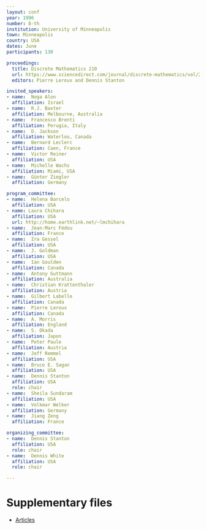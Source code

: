```yaml
---
layout: conf
year: 1996
number: 8-th
institution: University of Minneapolis
town: Minneapolis
country: USA
dates: June
participants: 130

proceedings:
  title: Discrete Mathematics 210
  url: https://www.sciencedirect.com/journal/discrete-mathematics/vol/210/issue/1
  editors: Pierre Leroux and Dennis Stanton

invited_speakers:
- name:  Noga Alon
  affiliation: Israel
- name:  R.J. Baxter
  affiliation: Melbourne, Australia
- name:  Francesco Brenti
  affiliation: Perugia, Italy
- name:  D. Jackson
  affiliation: Waterloo, Canada
- name:  Bernard Leclerc
  affiliation: Caen, France
- name:  Victor Reiner
  affiliation: USA
- name:  Michelle Wachs
  affiliation: Miami, USA
- name:  Günter Ziegler
  affiliation: Germany

program_committee:
- name:  Helena Barcelo
  affiliation: USA
- name: Laura Chihara
  affiliation: USA
  url: http://home.earthlink.net/~lmchihara
- name:  Jean-Marc Fédou
  affiliation: France
- name:  Ira Gessel
  affiliation: USA
- name:  J. Goldman
  affiliation: USA
- name:  Ian Goulden
  affiliation: Canada
- name:  Antony Guttmann
  affiliation: Australia
- name:  Christian Krattenthaler
  affiliation: Austria
- name:  Gilbert Labelle
  affiliation: Canada
- name:  Pierre Leroux
  affiliation: Canada
- name:  A. Morris
  affiliation: England
- name:  S. Okada
  affiliation: Japon
- name:  Peter Paule
  affiliation: Austria
- name:  Jeff Remmel
  affiliation: USA
- name:  Bruce E. Sagan
  affiliation: USA
- name:  Dennis Stanton
  affiliation: USA
  role: chair
- name:  Sheila Sundaram
  affiliation: USA
- name:  Volkmar Welker
  affiliation: Germany
- name:  Jiang Zeng
  affiliation: France

organizing_committee:
- name:  Dennis Stanton
  affiliation: USA
  role: chair
- name:  Dennis White
  affiliation: USA
  role: chair

---
```

# Supplementary files

- [Articles](https://fpsac-archive.github.io/FPSAC96/articles.html)
